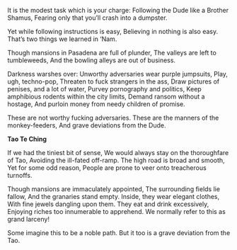 It is the modest task which is your charge:
Following the Dude like a Brother Shamus,
Fearing only that you’ll crash into a dumpster.

Yet while following instructions is easy,
Believing in nothing is also easy.
That’s two things we learned in ‘Nam.

Though mansions in Pasadena are full of plunder,
The valleys are left to tumbleweeds,
And the bowling alleys are out of business.

Darkness warshes over:
Unworthy adversaries wear purple jumpsuits,
Play, ugh, techno-pop,
Threaten to fuck strangers in the ass,
Draw pictures of penises, and a lot of water,
Purvey pornography and politics,
Keep amphibious rodents within the city limits,
Demand ransom without a hostage,
And purloin money from needy children of promise.

These are not worthy fucking adversaries.
These are the manners of the monkey-feeders,
And grave deviations from the Dude.

**Tao Te Ching**

If we had the tiniest bit of sense,
We would always stay on the thoroughfare of Tao,
Avoiding the ill-fated off-ramp.
The high road is broad and smooth,
Yet for some odd reason,
People are prone to veer onto treacherous turnoffs.

Though mansions are immaculately appointed,
The surrounding fields lie fallow,
And the granaries stand empty.
Inside, they wear elegant clothes,
With fine jewels dangling upon them.
They eat and drink excessively,
Enjoying riches too innumerable to apprehend.
We normally refer to this as grand larceny!

Some imagine this to be a noble path.
But it too is a grave deviation from the Tao.